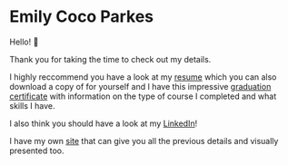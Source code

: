 # Emily Coco Parkes

Hello! 👋  

Thank you for taking the time to check out my details.

I highly reccommend you have a look at my [resume](https://github.com/emilyparkes/EmilyParkes-Resume/blob/master/EmilyCParkesCV.pdf) which you can also download a copy of for yourself and I have this impressive [graduation certificate](https://github.com/emilyparkes/EmilyParkes-Resume/blob/master/Graduation%20certificate%20for%20Emily%20Parkes.pdf) with information on the type of course I completed and what skills I have.

I also think you should have a look at my [LinkedIn](https://www.linkedin.com/in/emilyparkes/)!  

I have my own [site](http://emilycoco.herokuapp.com/) that can give you all the previous details and visually presented too.
